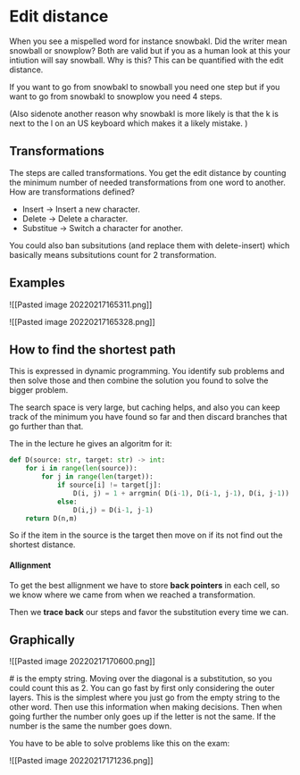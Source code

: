# Edit distance
When you see a mispelled word for instance snowbakl. Did the writer mean snowball or snowplow? Both are valid but if you as a human look at this your intiution will say snowball. Why is this? This can be quantified with the edit distance. 

If you want to go from snowbakl to snowball you need one step but if you want to go from snowbakl to snowplow you need 4 steps. 

(Also sidenote another reason why snowbakl is more likely is that the k is next to the l on an US keyboard which makes it a likely mistake. )

## Transformations 
The steps are called transformations. You get the edit distance by counting the minimum number of needed transformations from one word to another. How are transformations defined? 

- Insert -> Insert a new character. 
- Delete -> Delete a character. 
- Substitue -> Switch a character for another.  

You could also ban subsitutions (and replace them with delete-insert) which basically means subsitutions count for 2 transformation.

## Examples 

![[Pasted image 20220217165311.png]]

![[Pasted image 20220217165328.png]]

## How to find the shortest path
This is expressed in dynamic programming. You identify sub problems and then solve those and then combine the solution you found to solve the bigger problem.

The search space is very large, but caching helps, and also you can keep track of the minimum you have found so far and then discard branches that go further than that. 

The in the lecture he gives an algoritm for it:

```python
def D(source: str, target: str) -> int:
	for i in range(len(source)):
		for j in range(len(target)):
	    	if source[i] != target[j]:
				D(i, j) = 1 + arrgmin( D(i-1), D(i-1, j-1), D(i, j-1))
			else:
				D(i,j) = D(i-1, j-1)
	return D(n,m)
```

So if the item in the source is the target then move on if its not find out the shortest distance.  

#### Allignment 
To get the best allignment we have to store **back pointers** in each cell, so we know where we came from when we reached a transformation. 

Then we **trace back** our steps and favor the substitution every time we can. 


## Graphically

![[Pasted image 20220217170600.png]]

\# is the empty string. Moving over the diagonal is a substitution, so you could count this as 2. You can go fast by first only considering the outer layers. This is the simplest where you just go from the empty string to the other word. Then use this information when making decisions. Then when going further the number only goes up if the letter is not the same. If the number is the same the number goes down.

You have to be able to solve problems like this on the exam:

![[Pasted image 20220217171236.png]]